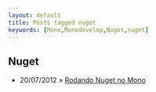 ```yaml
---
layout: default
title: Posts tagged nuget
keywords: [Mono,Monodevelop,Nuget,nuget]
---
```

<h2 class="category">Nuget</h2>
<ul class="posts">
<li>
<p>
<span class="date">20/07/2012</span> &raquo;
<a href="/blog/usando-nuget-com-mono">Rodando Nuget no Mono</a>
</p>
</li>
</ul>
